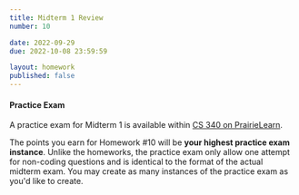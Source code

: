 ```yaml
---
title: Midterm 1 Review
number: 10

date: 2022-09-29
due: 2022-10-08 23:59:59

layout: homework
published: false
---
```


#### Practice Exam

A practice exam for Midterm 1 is available within [CS 340 on PrairieLearn](https://www.prairielearn.org/).

The points you earn for Homework #10 will be **your highest practice exam instance**.  Unlike the homeworks, the practice exam only allow one attempt for non-coding questions and is identical to the format of the actual midterm exam.  You may create as many instances of the practice exam as you'd like to create.
